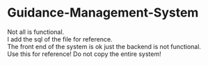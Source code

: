 # Guidance-Management-System
Not all is functional. <br>
I add the sql of the file for reference.<br>
The front end of the system is ok just the backend is not functional.<br>
Use this for reference! Do not copy the entire system!
